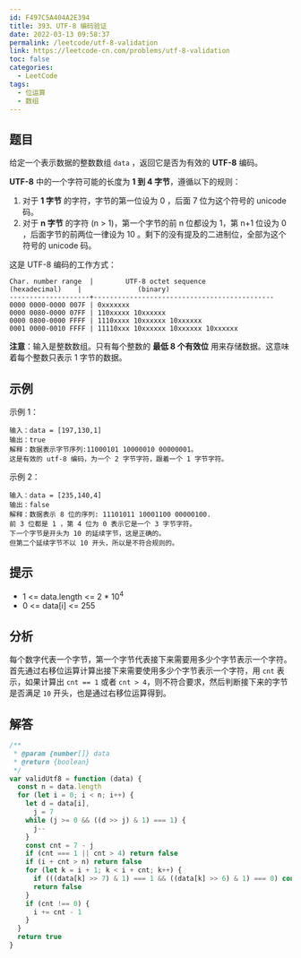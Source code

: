 ```yaml
---
id: F497C5A404A2E394
title: 393、UTF-8 编码验证
date: 2022-03-13 09:58:37
permalink: /leetcode/utf-8-validation
link: https://leetcode-cn.com/problems/utf-8-validation
toc: false
categories:
  - LeetCode
tags:
  - 位运算
  - 数组
---
```


<Level type='medium'/>

## 题目

给定一个表示数据的整数数组 `data` ，返回它是否为有效的 **UTF-8** 编码。

**UTF-8** 中的一个字符可能的长度为 **1 到 4 字节**，遵循以下的规则：

1. 对于 **1 字节** 的字符，字节的第一位设为 0 ，后面 7 位为这个符号的 unicode 码。
2. 对于 **n 字节** 的字符 (n > 1)，第一个字节的前 n 位都设为 1，第 n+1 位设为 0 ，后面字节的前两位一律设为 10 。剩下的没有提及的二进制位，全部为这个符号的 unicode 码。

这是 UTF-8 编码的工作方式：

```text
Char. number range  |        UTF-8 octet sequence
(hexadecimal)    |              (binary)
--------------------+---------------------------------------------
0000 0000-0000 007F | 0xxxxxxx
0000 0080-0000 07FF | 110xxxxx 10xxxxxx
0000 0800-0000 FFFF | 1110xxxx 10xxxxxx 10xxxxxx
0001 0000-0010 FFFF | 11110xxx 10xxxxxx 10xxxxxx 10xxxxxx
```

**注意**：输入是整数数组。只有每个整数的 **最低 8 个有效位** 用来存储数据。这意味着每个整数只表示 1 字节的数据。

## 示例

示例 1：

```text
输入：data = [197,130,1]
输出：true
解释：数据表示字节序列:11000101 10000010 00000001。
这是有效的 utf-8 编码，为一个 2 字节字符，跟着一个 1 字节字符。
```

示例 2：

```text
输入：data = [235,140,4]
输出：false
解释：数据表示 8 位的序列: 11101011 10001100 00000100.
前 3 位都是 1 ，第 4 位为 0 表示它是一个 3 字节字符。
下一个字节是开头为 10 的延续字节，这是正确的。
但第二个延续字节不以 10 开头，所以是不符合规则的。
```

## 提示

- 1 <= data.length <= 2 \* 10<sup>4</sup>
- 0 <= data[i] <= 255

## 分析

每个数字代表一个字节，第一个字节代表接下来需要用多少个字节表示一个字符。首先通过右移位运算计算出接下来需要使用多少个字节表示一个字符，用 `cnt` 表示，如果计算出 `cnt == 1` 或者 `cnt > 4`，则不符合要求，然后判断接下来的字节是否满足 `10` 开头，也是通过右移位运算得到。

## 解答

```javascript
/**
 * @param {number[]} data
 * @return {boolean}
 */
var validUtf8 = function (data) {
  const n = data.length
  for (let i = 0; i < n; i++) {
    let d = data[i],
      j = 7
    while (j >= 0 && ((d >> j) & 1) === 1) {
      j--
    }
    const cnt = 7 - j
    if (cnt === 1 || cnt > 4) return false
    if (i + cnt > n) return false
    for (let k = i + 1; k < i + cnt; k++) {
      if (((data[k] >> 7) & 1) === 1 && ((data[k] >> 6) & 1) === 0) continue
      return false
    }
    if (cnt !== 0) {
      i += cnt - 1
    }
  }
  return true
}
```
